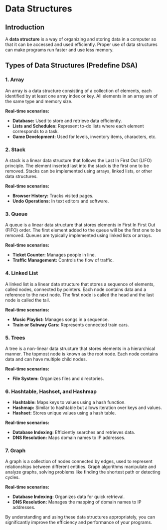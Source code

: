 # Data Structures

## Introduction
 
A **data structure** is a way of organizing and storing data in a computer so that it can be accessed and used efficiently. Proper use of data structures can make programs run faster and use less memory.

## Types of Data Structures (Predefine DSA)

### 1. Array 
An array is a data structure consisting of a collection of elements, each identified by at least one array index or key. All elements in an array are of the same type and memory size.

**Real-time scenarios:**
- **Database:** Used to store and retrieve data efficiently.
- **Lists and Schedules:** Represent to-do lists where each element corresponds to a task.
- **Game Development:** Used for levels, inventory items, characters, etc.

### 2. Stack
A stack is a linear data structure that follows the Last In First Out (LIFO) principle. The element inserted last into the stack is the first one to be removed. Stacks can be implemented using arrays, linked lists, or other data structures.

**Real-time scenarios:**
- **Browser History:** Tracks visited pages.
- **Undo Operations:** In text editors and software.

### 3. Queue
A queue is a linear data structure that stores elements in First In First Out (FIFO) order. The first element added to the queue will be the first one to be removed. Queues are typically implemented using linked lists or arrays.

**Real-time scenarios:**
- **Ticket Counter:** Manages people in line.
- **Traffic Management:** Controls the flow of traffic.

### 4. Linked List
A linked list is a linear data structure that stores a sequence of elements, called nodes, connected by pointers. Each node contains data and a reference to the next node. The first node is called the head and the last node is called the tail.

**Real-time scenarios:**
- **Music Playlist:** Manages songs in a sequence.
- **Train or Subway Cars:** Represents connected train cars.

### 5. Trees
A tree is a non-linear data structure that stores elements in a hierarchical manner. The topmost node is known as the root node. Each node contains data and can have multiple child nodes.

**Real-time scenarios:**
- **File System:** Organizes files and directories.

### 6. Hashtable, Hashset, and Hashmap
- **Hashtable:** Maps keys to values using a hash function.
- **Hashmap:** Similar to hashtable but allows iteration over keys and values.
- **Hashset:** Stores unique values using a hash table.

**Real-time scenarios:**
- **Database Indexing:** Efficiently searches and retrieves data.
- **DNS Resolution:** Maps domain names to IP addresses.

### 7. Graph
A graph is a collection of nodes connected by edges, used to represent relationships between different entities. Graph algorithms manipulate and analyze graphs, solving problems like finding the shortest path or detecting cycles.

**Real-time scenarios:**
- **Database Indexing:** Organizes data for quick retrieval.
- **DNS Resolution:** Manages the mapping of domain names to IP addresses.

By understanding and using these data structures appropriately, you can significantly improve the efficiency and performance of your programs.
